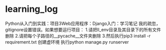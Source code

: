 # learning_log
Python从入门到实践：项目3Web应用程序：Django入门：学习笔记
我的疏忽，gitignore设置错误。如果想要运行项目：
1.请把ll_env目录及其目录下的所有文件删除
2.请把每个子路径的__pycache__文件夹删除
3.然后执行pip3 install -r requirement.txt
创建虚环境
执行python manage.py runserver
